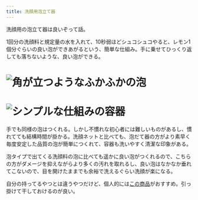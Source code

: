 ```yaml
---
title: 洗顔用泡立て器
---
```

洗顔用の泡立て器は良いぞって話。

1回分の洗顔料と規定量の水を入れて、10秒弱ほどシュコシュコやると、レモン1個分ぐらいの良い泡ができあがるという、簡単な仕組み。手に乗せてひっくり返しても落ちないような、良い泡ができる。

![](https://lh3.googleusercontent.com/docs/ADP-6oFTLt4q1wrOohI1_va786xbOlinbwpbCn_mMxlnVIYmM9gT_foblO4tZQ7jqTpTrOmH-_YpBwlmqfPDUC24V7fLGMDcG1rnV_zRkR9bqThIYxncbh8HwLzujIn21Qg2Cv9zU2cdvZ9BW9YiqO-OWPx8-XpSdL8FQGaQnogvAktaMAKqB9EUtuUMgFl5nlad8cEt6ZDOB2xMMsKKCPQlLZDXe7pH7-meY6gs1sZkk1qU-7WiXM8dRVy1phg2x2qqGZVgN2pWcdEIxEge01QdeTbFb5KBuvY44vOx7Uuai3XsUIeyToO-bYDuW5hZqKaCXCb4UhPMrNonBQXf7Ae6g4robJ28gd5YzXbnhpSBlskJl7MbqAKAMrtC26yDV2WzH9dSJ-IzONr-NJXVmeBJ-5Tzinf60VWXBUEDKMayy9sxpPPYuAnqx2MpmKZRpj2TtATzFBGP0_GRKdn-2v6fNZycFpV--OPlYDAISY0kDGKxdqkgg2IBaGrC3pS0QVzZ8eDpb01iXqbSEvFjhBfzssSYuVKhUjg2wpw-EFdNx2fhx4V34rp2VuQiNgfl9ohIHEQbY9qcN2nsJYupZ4SSIB_dfxcOkFjN-B80o98y_HRPRJleK5jry3zA4XEx8bKQPrYzmZc9ZYc0vjeQIl9PT7KuDvPjbFV1gN75KvUDgzlSED3iPwrTE2k2rZVqlxAun6ZHWBO0T8kMuWyIqEJjZTdnapRgbAAr_ryNTyj-mPf-ZrJALnlBsI8bS-KGu4uwnHIjxbW08FEePNuyuVzaUrUHCYQhyCpo4lgBNxgjs-vOG-hWGObAig2kjzLE_ohDGJ6UuKIszaefKcLt9QWPr02l_jIQFHndJXGZSAW36VyaImvjfuy7TCpDOBLNLQiblko06-3VcRGxrDhkC2My5I_T_4dXsq624J8kd8cCv7kY9nHhrjUc7w4oZ6byghRxoctvVLXFqyrLVItgo6eQrcFtESKaI1QtBHU664KmT7x1ekztBnzrV677ctKXUydZIYDnswHQHNoaetWSTYnrNhMJVJcrN4QAXOWSY384iHVQLspejDtNdxZ6XC6c3xFLARrYAzKD55PUrjXf2To_vtQYgQitaijcIvJj5hc9tefVp5-EPFSWpaQCmrsh3Aue_aYuX0nq4-moxTqbuvTcoLjWSB-ri2R7YNcewaTEfg_kyt4ovR4UHtvQC9Z9IH6iixMOfOz_etiQSyfei8SfExgIcVpL4L_X-XSMaK8LSqNCzaVe "角が立つようなふかふかの泡")
================================================================================================================================================================================================================================================================================================================================================================================================================================================================================================================================================================================================================================================================================================================================================================================================================================================================================================================================================================================================================================================================================================================================================================================================================================================================================================================================================================================

![](https://lh3.googleusercontent.com/docs/ADP-6oHFPHXMS7zzG-cfdydf1WyGv57IfCL73lLZdpgSXcxSgldSq8-shQ7vPDFBr6BFTYM7BOEo2F9H3V8-iW3Px1HPhMe1PyqTMqcxJeg5oA3GfzG2efs58-7gB7qUbXZ_ZJuhkxa4I1h2XEbqpNi1kuwn3aZ5H2qALeB5OwpbQVMw8c2eGcP16yNy15EgmvCheQZ5_ImM9gCgZHR0oAvQaqLNX-RoVT4V0w3UEihDSW6Zz3QF2IgozG08wUS0l12N8eSFVxfbXPjgBCtd7i6DPy29OrVhCywx_cxgvoIC-l9GZvpq4khv--pMt8CwgK2D3PpraJQhRfF0U1RIWvOMAcgOYQV0Vt0kn6vILUTin27E55hhGsh7vfbNC-yEgSIfY_WCJEUcqWDRrQ4HXuKZnwRz2pQOplqWp0yWub9qMpRGXdp2_KJjhuBY5GpaqdJCmNgJYm2i74vrbYNDbcCFJ60WuDSqusQ4V9ZltxQ_a4Nl0_gvDVNNvQ89O5e497ukpQbRbq05zLlVrPseZh17xEq6ilaUHauC5GTzeZh2tUtxZUfKFHh4xkpjsrq6dUQc_Qdvhia8oxnVFAAdJBTt52Boud_sGmfdc2rFI8BskGTjYnWr93txx1FeMqR2A5CK8_DMUYWd8QpX841guyW6-MzZAEeVuK4OrVYaPpuJvkIwUOMP5wIpNf8j7DYHPjsxDvExxR3B40PKP0A81Q7NDDMbQmi3Z-n10DW6szVv9HmSHkRXMDEguPsS2sf5J_Bncxncm7lHEcLyqqF62MxJ1fSFkNI6t_NCwoyptg_yz5G7MRhXd063SLzoqjQqIg7rxTY7Pqzb93mp7ixCuWaG6Tm36MWODy4bInUwyIRchn06ZadN1P3O9kSQnOnYz2Uip08He2zto_gTOwB7H_zvAV3WF1U1LAN9rLVIOhx8LV30A8IBrahYDdapXw9mi9RyJ1QhraaggUWIL2lH-vdAUMLh6kq7zd5f1quqjUH3QDxHEQzE0sNlkD1OL29cupoLHlJNTc_8UAXwRcwOXAYgIBdsb91RZKH2DTGB0JvrpcYEbDvbLvxYnN6BNsN2jVpV8eaHwuStYKDBjVLksAzVdofLlunlggH8uzoMQij-6oOLUGeXT5PlBq5bYaYxZbbqRR32uQ2IpUqtcbKZbgaCy3qeswbhnT_x8B0HJJXgRUMRTHThThRT-CuYDwzFZasy4Lh7VO2r0lbMikeLEW-1kL7Tg7c8w6qkodMqUyb1XiNm5Uol "シンプルな仕組みの容器")
==============================================================================================================================================================================================================================================================================================================================================================================================================================================================================================================================================================================================================================================================================================================================================================================================================================================================================================================================================================================================================================================================================================================================================================================================================================================================================================================================================================================

手でも同様の泡はつくれる。しかし不慣れな初心者には難しいものがあるし、慣れてても結構時間が掛かる。洗顔ネットと比べても、泡だて器の方がより素早く毎度安定した品質の泡が簡単につくれて、容器も洗いやすく清潔な印象がある。

泡タイプで出てくる洗顔料の泡に比べても遥かに良い泡がつくれるので、こちらの方がダメージを抑えながらより多くの汚れを取れるし、良い泡はなかなか垂れてこないので、目を開けたままでも余裕で洗えるぐらい洗顔が楽になる。

自分の持ってるやつとは違うやつだけど、個人的には[この商品](https://www.amazon.co.jp/dp/B09KMP9GDN)がおすすめ。引っ掛けて干しておけるのが良い。
